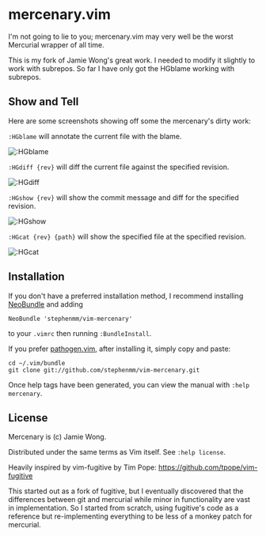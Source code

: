 mercenary.vim
============

I'm not going to lie to you; mercenary.vim may very well be the worst
Mercurial wrapper of all time.  

This is my fork of Jamie Wong's great work. I needed to modify it
slightly to work with subrepos. So far I have only got the HGblame
working with subrepos.

Show and Tell
-------------

Here are some screenshots showing off some the mercenary's dirty work:

`:HGblame` will annotate the current file with the blame.

![:HGblame](http://i.imgur.com/O7WUC.png)

`:HGdiff {rev}` will diff the current file against the specified revision.

![:HGdiff](http://i.imgur.com/KRava.png)

`:HGshow {rev}` will show the commit message and diff for the specified 
revision.

![:HGshow](http://i.imgur.com/x2RzL.png)


`:HGcat {rev} {path}` will show the specified file at the specified revision.

![:HGcat](http://i.imgur.com/g8OpJ.png)

Installation
------------

If you don't have a preferred installation method, I recommend
installing [NeoBundle](https://github.com/Shougo/neobundle.vim) and adding

    NeoBundle 'stephenmm/vim-mercenary'

to your `.vimrc` then running `:BundleInstall`.

If you prefer [pathogen.vim](https://github.com/tpope/vim-pathogen), after 
installing it, simply copy and paste:

    cd ~/.vim/bundle
    git clone git://github.com/stephenmm/vim-mercenary.git

Once help tags have been generated, you can view the manual with
`:help mercenary`.

License
-------
Mercenary is (c) Jamie Wong.

Distributed under the same terms as Vim itself.  See `:help license`.

Heavily inspired by vim-fugitive by Tim Pope: 
https://github.com/tpope/vim-fugitive

This started out as a fork of fugitive, but I eventually discovered that the 
differences between git and mercurial while minor in functionality are vast in 
implementation. So I started from scratch, using fugitive's code as a reference 
but re-implementing everything to be less of a monkey patch for mercurial.
